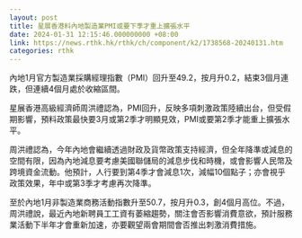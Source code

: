 ```yaml
---
layout: post
title: 星展香港料內地製造業PMI或要下季才重上擴張水平
date: 2024-01-31 12:15:46.000000000 +08:00
link: https://news.rthk.hk/rthk/ch/component/k2/1738568-20240131.htm
categories: rthk
---
```


內地1月官方製造業採購經理指數（PMI）回升至49.2，按月升0.2，結束3個月連跌，但連續4個月處於收縮區間。

星展香港高級經濟師周洪禮認為，PMI回升，反映多項刺激政策陸續出台，但受假期影響，預料政策最快要3月或第2季才明顯見效，PMI或要第2季才能重上擴張水平。

周洪禮認為，今年內地會繼續透過財政及貨幣政策支持經濟，但全年降準或減息的空間有限，因為內地減息要考慮美國聯儲局的減息步伐和時機，或會影響人民幣及跨境資金流動。他預計，人行要到第4季才會減息1次，減幅10個點子；亦會視乎政策效果，年中或第3季才考慮再次降準。

至於內地1月非製造業商務活動指數升至50.7，按月升0.3，創4個月高位。不過，周洪禮說，最近內地新聘員工工資有萎縮趨勢，關注會否影響消費意欲，預計服務業活動下半年才會重新加速，亦要觀望兩會期間會否推出刺激消費措施。
